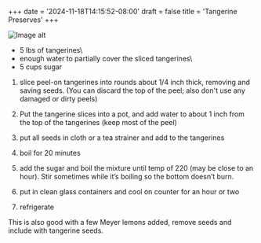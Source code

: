 +++
date = '2024-11-18T14:15:52-08:00'
draft = false
title = 'Tangerine Preserves'
+++

![Image alt](/images/jam.jpg)

- 5 lbs of tangerines\
- enough water to partially cover the sliced tangerines\
- 5 cups sugar

1. slice peel-on tangerines into rounds about 1/4 inch thick, removing and saving seeds. (You can discard the top of the peel; also don't use any damaged or dirty peels)

1. Put the tangerine slices into a pot, and add water to about 1 inch from the top of the tangerines (keep most of the peel)

1. put all seeds in cloth or a tea strainer and add to the tangerines

1. boil for 20 minutes

1. add the sugar and boil the mixture until temp of 220 (may be close to an hour). Stir sometimes while it’s boiling so the bottom doesn’t burn.

1. put in clean glass containers and cool on counter for an hour or two

1. refrigerate

This is also good with a few Meyer lemons added, remove seeds and include with tangerine seeds.
